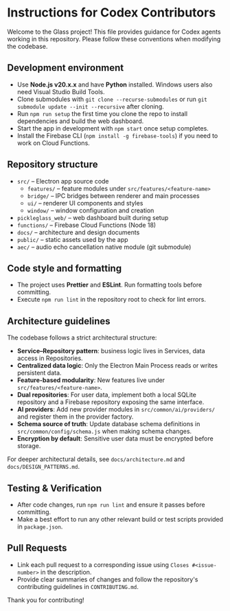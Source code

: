 # Instructions for Codex Contributors

Welcome to the Glass project! This file provides guidance for Codex agents working in this repository. Please follow these conventions when modifying the codebase.

## Development environment
- Use **Node.js v20.x.x** and have **Python** installed. Windows users also need Visual Studio Build Tools.
- Clone submodules with `git clone --recurse-submodules` or run `git submodule update --init --recursive` after cloning.
- Run `npm run setup` the first time you clone the repo to install dependencies and build the web dashboard.
- Start the app in development with `npm start` once setup completes.
- Install the Firebase CLI (`npm install -g firebase-tools`) if you need to work on Cloud Functions.

## Repository structure
- `src/` – Electron app source code
  - `features/` – feature modules under `src/features/<feature-name>`
  - `bridge/` – IPC bridges between renderer and main processes
  - `ui/` – renderer UI components and styles
  - `window/` – window configuration and creation
- `pickleglass_web/` – web dashboard built during setup
- `functions/` – Firebase Cloud Functions (Node 18)
- `docs/` – architecture and design documents
- `public/` – static assets used by the app
- `aec/` – audio echo cancellation native module (git submodule)

## Code style and formatting
- The project uses **Prettier** and **ESLint**. Run formatting tools before committing.
- Execute `npm run lint` in the repository root to check for lint errors.

## Architecture guidelines
The codebase follows a strict architectural structure:
- **Service–Repository pattern**: business logic lives in Services, data access in Repositories.
- **Centralized data logic**: Only the Electron Main Process reads or writes persistent data.
- **Feature-based modularity**: New features live under `src/features/<feature-name>`.
- **Dual repositories**: For user data, implement both a local SQLite repository and a Firebase repository exposing the same interface.
- **AI providers**: Add new provider modules in `src/common/ai/providers/` and register them in the provider factory.
- **Schema source of truth**: Update database schema definitions in `src/common/config/schema.js` when making schema changes.
- **Encryption by default**: Sensitive user data must be encrypted before storage.

For deeper architectural details, see `docs/architecture.md` and `docs/DESIGN_PATTERNS.md`.

## Testing & Verification
- After code changes, run `npm run lint` and ensure it passes before committing.
- Make a best effort to run any other relevant build or test scripts provided in `package.json`.

## Pull Requests
- Link each pull request to a corresponding issue using `Closes #<issue-number>` in the description.
- Provide clear summaries of changes and follow the repository's contributing guidelines in `CONTRIBUTING.md`.

Thank you for contributing!
